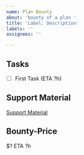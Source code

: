 ```yaml
---
name: Plan Bounty
about: 'bounty of a plan '
title: 'Label: Description'
labels: ''
assignees: ''

---
```


## Tasks
- [ ] First Task (ETA ?h)

## Support Material
[Support Material](link)

## Bounty-Price
$? ETA ?h
